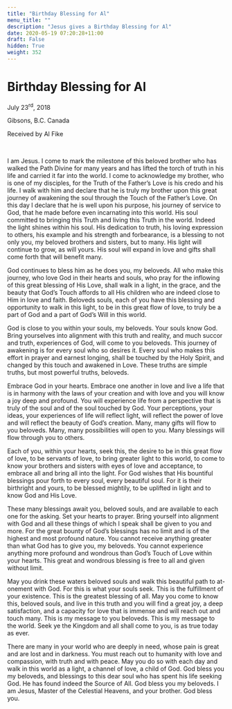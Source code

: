 ```yaml
---
title: "Birthday Blessing for Al"
menu_title: ""
description: "Jesus gives a Birthday Blessing for Al"
date: 2020-05-19 07:20:28+11:00
draft: False
hidden: True
weight: 352
---
```

# Birthday Blessing for Al

July 23<sup>rd</sup>, 2018

Gibsons, B.C. Canada

Received by Al Fike

 

I am Jesus. I come to mark the milestone of this beloved brother who has walked the Path Divine for many years and has lifted the torch of truth in his life and carried it far into the world. I come to acknowledge my brother, who is one of my disciples, for the Truth of the Father’s Love is his credo and his life. I walk with him and declare that he is truly my brother upon this great journey of awakening the soul through the Touch of the Father’s Love. On this day I declare that he is well upon his purpose, his journey of service to God, that he made before even incarnating into this world. His soul committed to bringing this Truth and living this Truth in the world. Indeed the light shines within his soul. His dedication to truth, his loving expression to others, his example and his strength and forbearance, is a blessing to not only you, my beloved brothers and sisters, but to many. His light will continue to grow, as will yours. His soul will expand in love and gifts shall come forth that will benefit many. 

God continues to bless him as he does you, my beloveds. All who make this journey, who love God in their hearts and souls, who pray for the inflowing of this great blessing of His Love, shall walk in a light, in the grace, and the beauty that God’s Touch affords to all His children who are indeed close to Him in love and faith. Beloveds souls, each of you have this blessing and opportunity to walk in this light, to be in this great flow of love, to truly be a part of God and a part of God’s Will in this world. 

God is close to you within your souls, my beloveds. Your souls know God. Bring yourselves into alignment with this truth and reality, and much succor and truth, experiences of God, will come to you beloveds. This journey of awakening is for every soul who so desires it. Every soul who makes this effort in prayer and earnest longing, shall be touched by the Holy Spirit, and changed by this touch and awakened in Love. These truths are simple truths, but most powerful truths, beloveds. 

Embrace God in your hearts. Embrace one another in love and live a life that is in harmony with the laws of your creation and with love and you will know a joy deep and profound. You will experience life from a perspective that is truly of the soul and of the soul touched by God. Your perceptions, your ideas, your experiences of life will reflect light, will reflect the power of love and will reflect the beauty of God’s creation. Many, many gifts will flow to you beloveds. Many, many possibilities will open to you. Many blessings will flow through you to others. 

Each of you, within your hearts, seek this, the desire to be in this great flow of love, to be servants of love, to bring greater light to this world, to come to know your brothers and sisters with eyes of love and acceptance, to embrace all and bring all into the light. For God wishes that His bountiful blessings pour forth to every soul, every beautiful soul. For it is their birthright and yours, to be blessed mightily, to be uplifted in light and to know God and His Love. 

These many blessings await you, beloved souls, and are available to each one for the asking. Set your hearts to prayer. Bring yourself into alignment with God and all these things of which I speak shall be given to you and more. For the great bounty of God’s blessings has no limit and is of the highest and most profound nature. You cannot receive anything greater than what God has to give you, my beloveds. You cannot experience anything more profound and wondrous than God’s Touch of Love within your hearts. This great and wondrous blessing is free to all and given without limit. 

May you drink these waters beloved souls and walk this beautiful path to at-onement with God. For this is what your souls seek. This is the fulfillment of your existence. This is the greatest blessing of all. May you come to know this, beloved souls, and live in this truth and you will find a great joy, a deep satisfaction, and a capacity for love that is immense and will reach out and touch many. This is my message to you beloveds. This is my message to the world. Seek ye the Kingdom and all shall come to you, is as true today as ever. 

There are many in your world who are deeply in need, whose pain is great and are lost and in darkness. You must reach out to humanity with love and compassion, with truth and with peace. May you do so with each day and walk in this world as a light, a channel of love, a child of God. God bless you my beloveds, and blessings to this dear soul who has spent his life seeking God. He has found indeed the Source of All. God bless you my beloveds. I am Jesus, Master of the Celestial Heavens, and your brother. God bless you.

